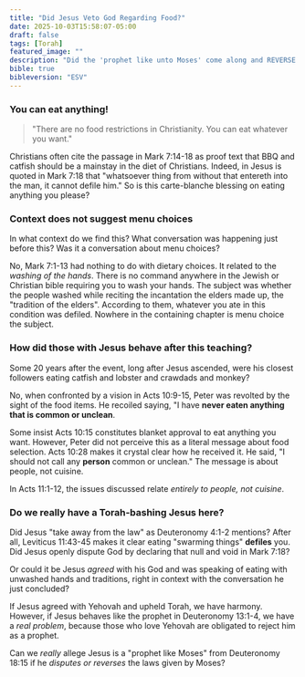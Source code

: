 ```yaml
---
title: "Did Jesus Veto God Regarding Food?"
date: 2025-10-03T15:58:07-05:00
draft: false
tags: [Torah]
featured_image: ""
description: "Did the 'prophet like unto Moses' come along and REVERSE MOSES concerning clean and unclean animals? Does Jesus have authority to veto the laws of his Father?"
bible: true
bibleversion: "ESV"
---
```


### You can eat anything!

> "There are no food restrictions in Christianity. You can eat whatever you want."

Christians often cite the passage in Mark 7:14-18 as proof text that BBQ and catfish should be a mainstay in the diet of Christians.  Indeed, in Jesus is quoted in Mark 7:18 that "whatsoever thing from without that entereth into the man, it cannot defile him."  So is this carte-blanche blessing on eating anything you please?

### Context does not suggest menu choices

In what context do we find this? What conversation was happening just before this? Was it a conversation about menu choices? 

No, Mark 7:1-13 had nothing to do with dietary choices. It related to the *washing of the hands*.  There is no command anywhere in the Jewish or Christian bible requiring you to wash your hands. The subject was whether the people washed while reciting the incantation the elders made up, the "tradition of the elders". According to them, whatever you ate in this condition was defiled. Nowhere in the containing chapter is menu choice the subject.

### How did those with Jesus behave after this teaching?

Some 20 years after the event, long after Jesus ascended, were his closest followers eating catfish and lobster and crawdads and monkey? 

No, when confronted by a vision in Acts 10:9-15, Peter was revolted by the sight of the food items. He recoiled saying, "I have **never eaten anything that is common or unclean**. 

Some insist Acts 10:15 constitutes blanket approval to eat anything you want. However, Peter did not perceive this as a literal message about food selection. Acts 10:28 makes it crystal clear how he received it. He said, "I should not call any **person** common or unclean." The message is about people, not cuisine.

In Acts 11:1-12, the issues discussed relate *entirely to people, not cuisine*.

### Do we really have a Torah-bashing Jesus here?

Did Jesus "take away from the law" as Deuteronomy 4:1-2 mentions? After all, Leviticus 11:43-45 makes it clear eating "swarming things" **defiles** you.  Did Jesus openly dispute God by declaring that null and void in Mark 7:18?  

Or could it be Jesus *agreed* with his God and was speaking of eating with unwashed hands and traditions, right in context with the conversation he just concluded?

If Jesus agreed with Yehovah and upheld Torah, we have harmony. However, if Jesus behaves like the prophet in Deuteronomy 13:1-4, we have a *real problem*, because those who love Yehovah are obligated to reject him as a prophet.  

Can we *really* allege Jesus is a "prophet like Moses" from Deuteronomy 18:15 if he *disputes or reverses* the laws given by Moses?

